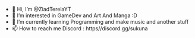 - 👋 Hi, I’m @ZiadTerelaYT
- 👀 I’m interested in GameDev and Art And Manga :D
- 🌱 I’m currently learning Programming and make music and another stuff
- 📫 How to reach me 
Discord : https//discord.gg/sukuna

<!---
ZiadTerelaYT/ZiadTerelaYT is a ✨ special ✨ repository because its `README.md` (this file) appears on your GitHub profile.
You can click the Preview link to take a look at your changes.
--->
